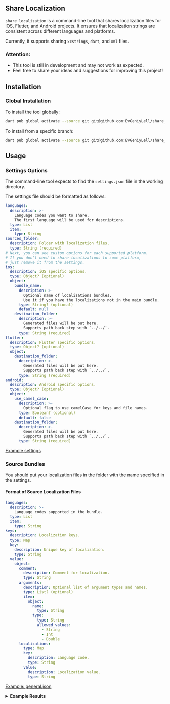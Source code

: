 ## Share Localization

`share_localization` is a command-line tool that shares localization files for iOS, Flutter, and Android projects. It ensures that localization strings are consistent across different languages and platforms.

Currently, it supports sharing `xcstrings`, `dart`, and `xml` files.

### Attention:
- This tool is still in development and may not work as expected.
- Feel free to share your ideas and suggestions for improving this project!

## Installation

### Global Installation

To install the tool globally:

```bash
dart pub global activate --source git git@github.com:EvGeniyLell/share_localization.git
```

To install from a specific branch:

```bash
dart pub global activate --source git git@github.com:EvGeniyLell/share_localization.git --git-ref BranchName
```

## Usage

### Settings Options

The command-line tool expects to find the `settings.json` file in the working directory.

The settings file should be formatted as follows:

```yaml
languages:
  description: >-
    Language codes you want to share.
    The first language will be used for descriptions.
  type: List
  item:
    type: String
sources_folder:
  description: Folder with localization files.
  type: String (required)
# Next, you can see custom options for each supported platform.
# If you don't need to share localizations to some platform,
# just remove it from the settings.
ios:
  description: iOS specific options.
  type: Object? (optional)
  object:
    bundle_name:
      description: >-
        Optional name of localizations bundles.
        Use it if you have the localizations not in the main bundle.
      type: String? (optional)
      default: null
    destination_folder:
      description: >-
        Generated files will be put here.
        Supports path back step with `../../`.
      type: String (required)
flutter:
  description: Flutter specific options.
  type: Object? (optional)
  object:
    destination_folder:
      description: >-
        Generated files will be put here.
        Supports path back step with `../../`.
      type: String (required)
android:
  description: Android specific options.
  type: Object? (optional)
  object:
    use_camel_case:
      description: >-
        Optional flag to use camelCase for keys and file names.
      type: Boolean? (optional)
      default: false
    destination_folder:
      description: >-
        Generated files will be put here.
        Supports path back step with `../../`.
      type: String (required)
```

[Example settings](example/settings.json)

### Source Bundles

You should put your localization files in the folder with the name specified in the settings.

#### Format of Source Localization Files

```yaml
languages:
  description: >-
    Language codes supported in the bundle.
  type: List
  item:
    type: String
keys:
  description: Localization keys.
  type: Map
  key:
    description: Unique key of localization.
    type: String
  value:
    object:
      comment:
        description: Comment for localization.
        type: String
      arguments:
        description: Optional list of argument types and names.
        type: List? (optional)
        item:
          object:
            name:
              type: String
            type:
              type: String
              allowed_values:
                - String
                - Int
                - Double
      localizations:
        type: Map
        key:
          description: Language code.
          type: String
        value:
          description: Localization value.
          type: String
```

[Example: general.json](example/bundles/general.json)

<details>
<summary><strong>Example Results</strong></summary>

##### iOS:
[General.swift](example/results/ios/General.swift)

[General.xcstrings](example/results/ios/General.xcstrings)

##### Flutter:
[general.dart](example/results/flutter/general.dart)

[general_en.dart](example/results/flutter/general_en.dart)

[general_ua.dart](example/results/flutter/general_ua.dart)

##### Android:
[general_en.xml](example/results/android/general_en.xml)

[general_ua.xml](example/results/android/general_ua.xml)

</details>
